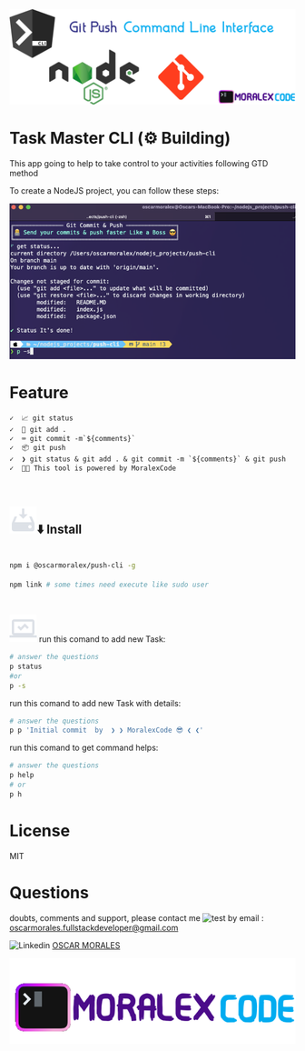 ![genesiscli-screenshot](.github/git-push-cli.png)

# Task Master CLI (⚙️ Building)

This app going to help to take control to your activities following GTD method

To create a NodeJS project, you can follow these steps:

![genesiscli-screenshot](.github/git-push-running.png)

# Feature

    ✓  📈 git status
    ✓  🤯 git add .
    ✓  ⌨️ git commit -m`${comments}`
    ✓  📦 git push
    ✓  ❯ git status & git add . & git commit -m `${comments}` & git push
    ✓  👨‍💻 This tool is powered by MoralexCode

<br>

## ![genesiscli-screenshot](.github/install.png)⬇️ Install

```sh

npm i @oscarmoralex/push-cli -g

npm link # some times need execute like sudo user

```

<br>

![genesiscli-screenshot](.github/pc.png)
run this comand to add new Task:

```sh
# answer the questions
p status
#or
p -s
```

run this comand to add new Task with details:

```sh
# answer the questions
p p 'Initial commit  by  ❯ ❯ MoralexCode 😎 ❮ ❮'
```

run this comand to get command helps:

```sh
# answer the questions
p help
# or
p h
```

# License

MIT

# Questions

doubts, comments and support, please contact me ![test](https://img.shields.io/badge/Ing-%20Oscar%20Morales-green) by email : [oscarmorales.fullstackdeveloper@gmail.com](oscarmorales.fullstackdeveloper@gmail.com)

![Linkedin](https://img.shields.io/badge/LinkedIn-0077B5?style=for-the-badge&logo=linkedin&logoColor=white) [OSCAR MORALES](https://www.linkedin.com/in/oscar-morales-garcia/)

![personal-brand-screenshot](.github/personal-brand.png)
